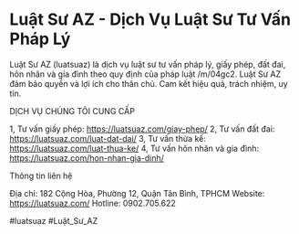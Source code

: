# Luật Sư AZ - Dịch Vụ Luật Sư Tư Vấn Pháp Lý
Luật Sư AZ (luatsuaz) là dịch vụ luật sư tư vấn pháp lý, giấy phép, đất đai, hôn nhân và gia đình theo quy định của pháp luật /m/04gc2. Luật Sư AZ đảm bảo quyền và lợi ích cho thân chủ. Cam kết hiệu quả, trách nhiệm, uy tín.

DỊCH VỤ CHÚNG TÔI CUNG CẤP

1, Tư vấn giấy phép: https://luatsuaz.com/giay-phep/
2, Tư vấn đất đai: https://luatsuaz.com/luat-dat-dai/
3, Tư vấn thừa kế: https://luatsuaz.com/luat-thua-ke/
4, Tư vấn hôn nhân và gia đình: https://luatsuaz.com/hon-nhan-gia-dinh/

Thông tin liên hệ

Địa chỉ: 182 Cộng Hòa, Phường 12, Quận Tân Bình, TPHCM
Website: https://luatsuaz.com/
Hotline: 0902.705.622

#luatsuaz #Luật_Sư_AZ